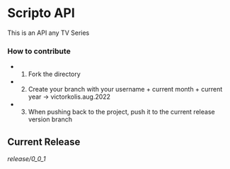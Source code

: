 # Scripto API

This is an API any TV Series


### How to contribute

* 1. Fork the directory
* 2. Create your branch with your username + current month + current year -> victorkolis.aug.2022
* 3. When pushing back to the project, push it to the current release version branch

## Current Release
*release/0_0_1*

